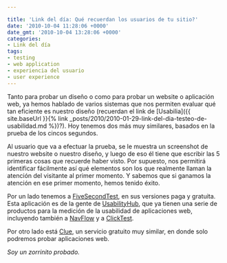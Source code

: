 ```yaml
---

title: 'Link del día: Qué recuerdan los usuarios de tu sitio?'
date: '2010-10-04 11:28:06 +0000'
date_gmt: '2010-10-04 13:28:06 +0000'
categories:
- Link del día
tags:
- testing
- web application
- experiencia del usuario
- user experience
---
```


Tanto para probar un diseño o como para probar un website o aplicación web, ya hemos hablado de varios sistemas que nos permiten evaluar qué tan eficiente es nuestro diseño (recuerdan el link de [Usabilia]({{ site.baseUrl }}{% link _posts/2010/2010-01-29-link-del-dia-testeo-de-usabilidad.md %})?). Hoy tenemos dos más muy similares, basados en la prueba de los cincos segundos.

Al usuario que va a efectuar la prueba, se le muestra un screenshot de nuestro website o nuestro diseño, y luego de eso él tiene que escribir las 5 primeras cosas que recuerde haber visto. Por supuesto, nos permitirá identificar fácilmente así qué elementos son los que realmente llaman la atención del visitante al primer momento. Y sabemos que si ganamos la atención en ese primer momento, hemos tenido éxito.

Por un lado tenemos a [FiveSecondTest](http://fivesecondtest.com/), en sus versiones paga y gratuita. Esta aplicación es de la gente de [UsabilityHub](http://www.usabilityhub.com/), que ya tienen una serie de productos para la medición de la usabilidad de aplicaciones web, incluyendo también a [NavFlow](http://navflow.com/) y a [ClickTest](http://theclicktest.com/).

Por otro lado está [Clue](http://www.clueapp.com/), un servicio gratuito muy similar, en donde solo podremos probar aplicaciones web.

_Soy un zorrinito probado._
